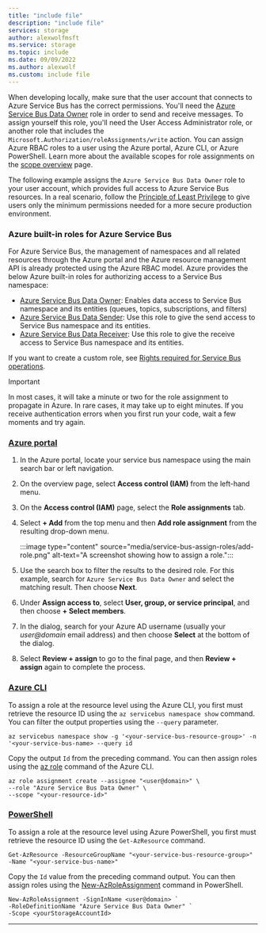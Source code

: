```yaml
---
title: "include file"
description: "include file"
services: storage
author: alexwolfmsft
ms.service: storage
ms.topic: include
ms.date: 09/09/2022
ms.author: alexwolf
ms.custom: include file
---
```


When developing locally, make sure that the user account that connects to Azure Service Bus has the correct permissions. You'll need the [Azure Service Bus Data Owner](../../../articles/role-based-access-control/built-in-roles.md#azure-service-bus-data-owner) role in order to send and receive messages. To assign yourself this role, you'll need the User Access Administrator role, or another role that includes the `Microsoft.Authorization/roleAssignments/write` action. You can assign Azure RBAC roles to a user using the Azure portal, Azure CLI, or Azure PowerShell. Learn more about the available scopes for role assignments on the [scope overview](/azure/role-based-access-control/scope-overview) page.

The following example assigns the `Azure Service Bus Data Owner` role to your user account, which provides full access to Azure Service Bus resources. In a real scenario, follow the [Principle of Least Privilege](/azure/active-directory/develop/secure-least-privileged-access) to give users only the minimum permissions needed for a more secure production environment.

### Azure built-in roles for Azure Service Bus
For Azure Service Bus, the management of namespaces and all related resources through the Azure portal and the Azure resource management API is already protected using the Azure RBAC model. Azure provides the below Azure built-in roles for authorizing access to a Service Bus namespace:

- [Azure Service Bus Data Owner](../../../articles/role-based-access-control/built-in-roles.md#azure-service-bus-data-owner): Enables data access to Service Bus namespace and its entities (queues, topics, subscriptions, and filters)
- [Azure Service Bus Data Sender](../../../articles/role-based-access-control/built-in-roles.md#azure-service-bus-data-sender): Use this role to give the send access to Service Bus namespace and its entities.
- [Azure Service Bus Data Receiver](../../../articles/role-based-access-control/built-in-roles.md#azure-service-bus-data-receiver): Use this role to give the receive access to Service Bus namespace and its entities.

If you want to create a custom role, see [Rights required for Service Bus operations](../../../articles/service-bus-messaging/service-bus-sas.md#rights-required-for-service-bus-operations).

> [!IMPORTANT]
> In most cases, it will take a minute or two for the role assignment to propagate in Azure. In rare cases, it may take up to eight minutes. If you receive authentication errors when you first run your code, wait a few moments and try again.

### [Azure portal](#tab/roles-azure-portal)

1. In the Azure portal, locate your service bus namespace using the main search bar or left navigation.

2. On the overview page, select **Access control (IAM)** from the left-hand menu.	

3. On the **Access control (IAM)** page, select the **Role assignments** tab.

4. Select **+ Add** from the top menu and then **Add role assignment** from the resulting drop-down menu.

    :::image type="content" source="media/service-bus-assign-roles/add-role.png" alt-text="A screenshot showing how to assign a role.":::    

5. Use the search box to filter the results to the desired role. For this example, search for `Azure Service Bus Data Owner` and select the matching result. Then choose **Next**.

6. Under **Assign access to**, select **User, group, or service principal**, and then choose **+ Select members**.

7. In the dialog, search for your Azure AD username (usually your *user@domain* email address) and then choose **Select** at the bottom of the dialog. 

8. Select **Review + assign** to go to the final page, and then **Review + assign** again to complete the process.

### [Azure CLI](#tab/roles-azure-cli)

To assign a role at the resource level using the Azure CLI, you first must retrieve the resource ID using the `az servicebus namespace show` command. You can filter the output properties using the `--query` parameter. 

```azurecli
az servicebus namespace show -g '<your-service-bus-resource-group>' -n '<your-service-bus-name> --query id
```

Copy the output `Id` from the preceding command. You can then assign roles using the [az role](/cli/azure/role) command of the Azure CLI.

```azurecli
az role assignment create --assignee "<user@domain>" \
--role "Azure Service Bus Data Owner" \
--scope "<your-resource-id>"
```

### [PowerShell](#tab/roles-powershell)

To assign a role at the resource level using Azure PowerShell, you first must retrieve the resource ID using the `Get-AzResource` command.

```azurepowershell
Get-AzResource -ResourceGroupName "<your-service-bus-resource-group>" -Name "<your-service-bus-name>"
```

Copy the `Id` value from the preceding command output. You can then assign roles using the [New-AzRoleAssignment](/powershell/module/az.resources/new-azroleassignment) command in PowerShell.

```azurepowershell
New-AzRoleAssignment -SignInName <user@domain> `
-RoleDefinitionName "Azure Service Bus Data Owner" `
-Scope <yourStorageAccountId>
```

--- 

